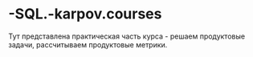 # -SQL.-karpov.courses
Тут представлена практическая часть курса - решаем продуктовые задачи, рассчитываем продуктовые метрики.
